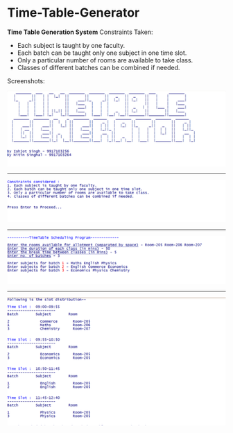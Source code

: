 # Time-Table-Generator
<b>Time Table Generation System</b>
Constraints Taken:
<ul>
  <li>Each subject is taught by one faculty.</li>
  <li>Each batch can be taught only one subject in one time slot.</li>
  <li>Only a particular number of rooms are available to take class.</li>
  <li>Classes of different batches can be combined if needed.</li>
</ul>
Screenshots:
<br>

![](Screenshots/1.png)

<hr>

![](Screenshots/2.png)

<hr>

![](Screenshots/3.png)

<hr>

![](Screenshots/4.png)
